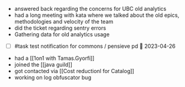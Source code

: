 - answered back regarding the concerns for UBC old analytics
- had a long meeting with kata where we talked about the old epics, methodologies and velocity of the team
- did the ticket regarding sentry errors
- Gathering data for old analytics usage
- [ ] #task test notification for commons / pensieve pd 📅 2023-04-26
- had a [[1on1 with Tamas.Gyorfi]]
- joined the [[java guild]]
- got contacted via [[Cost reductionl for Catalog]]
- working on log obfuscator bug
